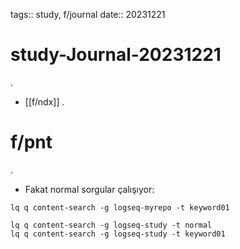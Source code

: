 tags:: study, f/journal
date:: 20231221

# study-Journal-20231221
.
- [[f/ndx]]
.
# f/pnt
.
- Fakat normal sorgular çalışıyor:

```
lq q content-search -g logseq-myrepo -t keyword01
```

```
lq q content-search -g logseq-study -t normal
lq q content-search -g logseq-study -t keyword01
```

